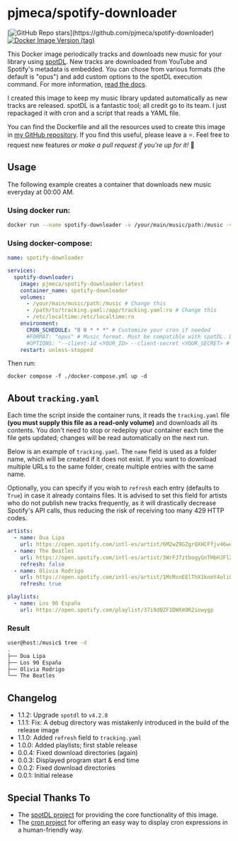 # pjmeca/spotify-downloader

[![GitHub Repo stars](https://img.shields.io/github/stars/pjmeca/spotify-downloader?style=flat&logo=github&label=Star%20this%20repo!)](https://github.com/pjmeca/spotify-downloader)
[![Docker Image Version (tag)](https://img.shields.io/docker/v/pjmeca/spotify-downloader/latest?logo=docker)](https://hub.docker.com/r/pjmeca/spotify-downloader)

This Docker image periodically tracks and downloads new music for your library using [spotDL](https://github.com/spotDL/spotify-downloader). New tracks are downloaded from YouTube and Spotify's metadata is embedded. You can chose from various formats (the default is "opus") and add custom options to the spotDL execution command. For more information, [read the docs](https://spotdl.readthedocs.io).

I created this image to keep my music library updated automatically as new tracks are released. spotDL is a fantastic tool; all credit go to its team. I just repackaged it with cron and a script that reads a YAML file.

You can find the Dockerfile and all the resources used to create this image in [my GitHub repository](https://github.com/pjmeca/spotify-downloader). If you find this useful, please leave a ⭐. Feel free to request new features *or make a pull request if you're up for it!* 💪

## Usage

The following example creates a container that downloads new music everyday at 00:00 AM.

### Using docker run:

```sh
docker run --name spotify-downloader -v /your/main/music/path:/music -v /path/to/tracking.yaml:/app/tracking.yaml:ro -v /etc/localtime:/etc/localtime:ro -e CRON_SCHEDULE="0 0 * * *" --restart unless-stopped pjmeca/spotify-downloader:latest
```

### Using docker-compose:

```yml docker-compose.yml
name: spotify-downloader

services:
  spotify-downloader:
    image: pjmeca/spotify-downloader:latest
    container_name: spotify-downloader
    volumes:
      - /your/main/music/path:/music # Change this
      - /path/to/tracking.yaml:/app/tracking.yaml:ro # Change this
      - /etc/localtime:/etc/localtime:ro
    environment:
      CRON_SCHEDULE: "0 0 * * *" # Customize your cron if needed
      #FORMAT: "opus" # Music format. Must be compatible with spotDL. Defaults to "opus".
      #OPTIONS: "--client-id <YOUR_ID> --client-secret <YOUR_SECRET> # Additional spotDL options. I like to add here my Spotify credentials.
    restart: unless-stopped
```

Then run:

```
docker compose -f ./docker-compose.yml up -d
```

## About `tracking.yaml`

Each time the script inside the container runs, it reads the `tracking.yaml` file **(you must supply this file as a read-only volume)** and downloads all its contents. You don't need to stop or redeploy your container each time the file gets updated; changes will be read automatically on the next run.

Below is an example of `tracking.yaml`. The `name` field is used as a folder name, which will be created if it does not exist. If you want to download multiple URLs to the same folder, create multiple entries with the same name.

Optionally, you can specify if you wish to `refresh` each entry (defaults to `True`) in case it already contains files. It is advised to set this field for artists who do not publish new tracks frequently, as it will drastically decrease Spotify's API calls, thus reducing the risk of receiving too many 429 HTTP codes.

```yaml
artists:
  - name: Dua Lipa
    url: https://open.spotify.com/intl-es/artist/6M2wZ9GZgrQXHCFfjv46we
  - name: The Beatles
    url: https://open.spotify.com/intl-es/artist/3WrFJ7ztbogyGnTHbHJFl2
    refresh: false
  - name: Olivia Rodrigo
    url: https://open.spotify.com/intl-es/artist/1McMsnEElThX1knmY4oliG
    refresh: true

playlists:
  - name: Los 90 España
    url: https://open.spotify.com/playlist/37i9dQZF1DWXm9R2iowygp
```

### Result

```bash
user@host:/music$ tree -d
.
├── Dua Lipa
├── Los 90 España
├── Olivia Rodrigo
└── The Beatles
```


## Changelog

- 1.1.2: Upgrade `spotdl` to `v4.2.8`
- 1.1.1: Fix: A debug directory was mistakenly introduced in the build of the release image
- 1.1.0: Added `refresh` field to `tracking.yaml`
- 1.0.0: Added playlists; first stable release
- 0.0.4: Fixed download directories (again)
- 0.0.3: Displayed program start & end time
- 0.0.2: Fixed download directories
- 0.0.1: Initial release

## Special Thanks To

- The [spotDL project](https://github.com/spotDL/spotify-downloader) for providing the core functionality of this image.
- The [cron project](https://github.com/lnquy/cron) for offering an easy way to display cron expressions in a human-friendly way.
